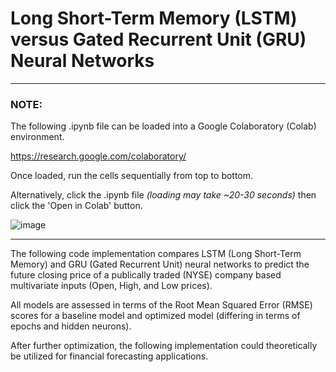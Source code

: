 # Long Short-Term Memory (LSTM) versus Gated Recurrent Unit (GRU) Neural Networks 

---

### NOTE: 

The following .ipynb file can be loaded into a Google Colaboratory (Colab) environment. 

https://research.google.com/colaboratory/

Once loaded, run the cells sequentially from top to bottom.

Alternatively, click the .ipynb file _(loading may take ~20-30 seconds)_ then click the 'Open in Colab' button.

![image](https://user-images.githubusercontent.com/17456203/170380038-98cc73e6-6472-4b7a-b9b8-1deed347396c.png)

---

The following code implementation compares LSTM (Long Short-Term Memory) and GRU (Gated Recurrent Unit) neural networks to predict the future closing price of a publically traded (NYSE) company based multivariate inputs (Open, High, and Low prices). 

All models are assessed in terms of the Root Mean Squared Error (RMSE) scores for a baseline model and optimized model (differing in terms of epochs and hidden neurons). 

After further optimization, the following implementation could theoretically be utilized for financial forecasting applications.
